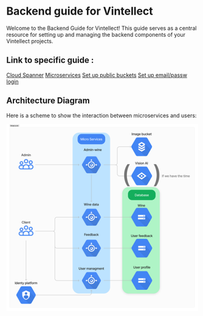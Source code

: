 # Backend guide for Vintellect

Welcome to the Backend Guide for Vintellect! 
This guide serves as a central resource for setting up and managing the backend components of your Vintellect projects.

## Link to specific guide :

[Cloud Spanner](./Cloud_spanner_guide.md)
[Microservices](./Microserivces_guide.md)
[Set up public buckets](https://cloud.google.com/storage/docs/creating-buckets)
[Set up email/passw login](https://cloud.google.com/identity-platform/docs/sign-in-user-email)

## Architecture Diagram

Here is a scheme to show the interaction between microservices and users:

![Architecture Diagram](./static/archi.png)
